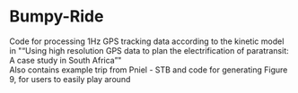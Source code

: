 # Bumpy-Ride
Code for processing 1Hz GPS tracking data according to the kinetic model in "“Using high resolution GPS data to plan the electrification of paratransit: A case study in South Africa”" </br>
Also contains example trip from Pniel - STB and code for generating Figure 9, for users to easily play around
